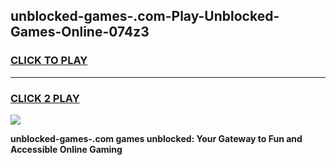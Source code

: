 
## unblocked-games-.com-Play-Unblocked-Games-Online-074z3
<h3>
<a href="https://premium76.site?title=unblocked-games-.com&ref=25A">CLICK TO PLAY</a></h3>
<hr>

<h3>
<a href="https://premium76.site?title=unblocked-games-.com&ref=25A">CLICK 2 PLAY</a>
  
</h3>

<a href="https://premium76.site?title=unblocked-games-.com&ref=25A"><img src="https://clearcache.store/games.png"></a>


**unblocked-games-.com games unblocked: Your Gateway to Fun and Accessible Online Gaming**
